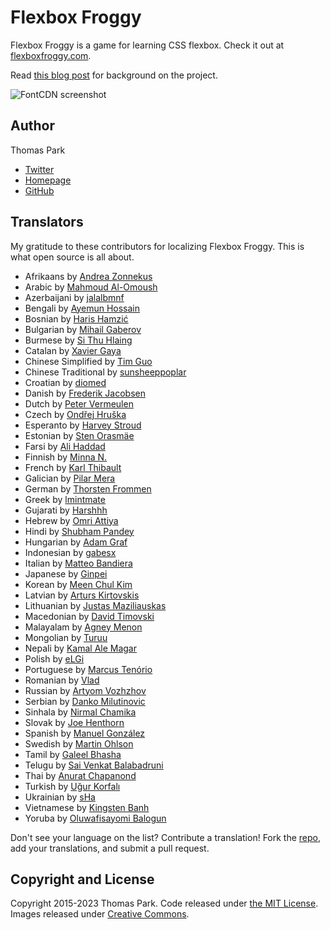 Flexbox Froggy
=======

Flexbox Froggy is a game for learning CSS flexbox. Check it out at [flexboxfroggy.com](https://flexboxfroggy.com).

Read [this blog post](https://thomaspark.co/2015/11/learning-css-layout-with-flexbox-froggy/) for background on the project.

![FontCDN screenshot](./images/screenshot.png)

## Author

Thomas Park

* [Twitter](https://twitter.com/thomashpark)
* [Homepage](https://thomaspark.co)
* [GitHub](https://github.com/thomaspark)

## Translators

My gratitude to these contributors for localizing Flexbox Froggy. This is what open source is all about.

* Afrikaans by [Andrea Zonnekus](https://github.com/andreazonnekus)
* Arabic by [Mahmoud Al-Omoush](https://github.com/m7modg97)
* Azerbaijani by [jalalbmnf](https://github.com/jalalbmnf)
* Bengali by [Ayemun Hossain](https://github.com/AyemunHossain)
* Bosnian by [Haris Hamzić](https://github.com/hamzic2019)
* Bulgarian by [Mihail Gaberov](https://github.com/mihailgaberov)
* Burmese by [Si Thu Hlaing](https://github.com/sithulaing)
* Catalan by [Xavier Gaya](https://github.com/xavigaya)
* Chinese Simplified by [Tim Guo](https://github.com/timguoqk)
* Chinese Traditional by [sunsheeppoplar](https://github.com/sunsheeppoplar)
* Croatian by [diomed](https://github.com/diomed)
* Danish by [Frederik Jacobsen](https://github.com/fkj)
* Dutch by [Peter Vermeulen](https://github.com/peterver)
* Czech by [Ondřej Hruška](https://github.com/MightyPork)
* Esperanto by [Harvey Stroud](https://github.com/harveystroud)
* Estonian by [Sten Orasmäe](https://github.com/sten9911)
* Farsi by [Ali Haddad](https://github.com/alihaddadkar)
* Finnish by [Minna N.](https://github.com/minna-xD)
* French by [Karl Thibault](https://github.com/Notuom)
* Galician by [Pilar Mera](https://github.com/decrecementofeliz)
* German by [Thorsten Frommen](https://github.com/tfrommen)
* Greek by [lmintmate](https://github.com/lmintmate)
* Gujarati by [Harshhh](https://github.com/ozaharsh95)
* Hebrew by [Omri Attiya](https://github.com/omriattiya)
* Hindi by [Shubham Pandey](https://github.com/shubham9411)
* Hungarian by [Adam Graf](https://github.com/netgrafe)
* Indonesian by [gabesx](https://github.com/gabesx)
* Italian by [Matteo Bandiera](https://github.com/matteobandiera)
* Japanese by [Ginpei](https://github.com/ginpei)
* Korean by [Meen Chul Kim](https://github.com/liberaliscomputing)
* Latvian by [Arturs Kirtovskis](https://github.com/akirtovskis)
* Lithuanian by [Justas Maziliauskas](https://github.com/justutiz)
* Macedonian by [David Timovski](https://github.com/davidtimovski)
* Malayalam by [Agney Menon](https://github.com/BoyWithSilverWings)
* Mongolian by [Turuu](https://github.com/TuruuDo)
* Nepali by [Kamal Ale Magar](https://github.com/KamalAle12)
* Polish by [eLGi](https://github.com/eLGi)
* Portuguese by [Marcus Tenório](https://github.com/mvtenorio)
* Romanian by [Vlad](https://github.com/pckltr)
* Russian by [Artyom Vozhzhov](https://github.com/artem328)
* Serbian by [Danko Milutinovic](https://github.com/dankoknad)
* Sinhala by [Nirmal Chamika](https://github.com/NimaChamika)
* Slovak by [Joe Henthorn](https://github.com/jjhen99)
* Spanish by [Manuel González](https://github.com/manuelitox)
* Swedish by [Martin Ohlson](https://github.com/martinkrulltott)
* Tamil by [Galeel Bhasha](https://github.com/gbhasha)
* Telugu by [Sai Venkat Balabadruni](https://github.com/Thunderbolt2-o)
* Thai by [Anurat Chapanond](https://github.com/anurat)
* Turkish by [Uğur Korfalı](https://github.com/kel-sakal-biyik)
* Ukrainian by [sHa](https://github.com/shadoll)
* Vietnamese by [Kingsten Banh](https://github.com/kingstenbanh)
* Yoruba by [Oluwafisayomi Balogun](https://github.com/oluwafisayomi-balogun)

Don't see your language on the list? Contribute a translation! Fork the [repo](https://github.com/thomaspark/flexboxfroggy/), add your translations, and submit a pull request.

## Copyright and License

Copyright 2015-2023 Thomas Park. Code released under [the MIT License](https://github.com/thomaspark/flexboxfroggy/blob/gh-pages/LICENSE). Images released under [Creative Commons](https://creativecommons.org/licenses/by/3.0/legalcode.txt).
